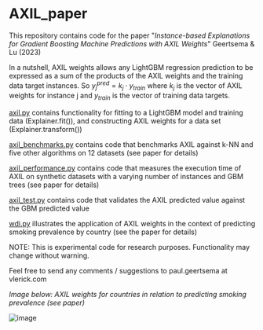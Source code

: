 # AXIL_paper

This repository contains code for the paper "*Instance-based Explanations for Gradient Boosting Machine Predictions with AXIL Weights*" Geertsema & Lu (2023)

In a nutshell, AXIL weights allows any LightGBM regression prediction to be expressed as a sum of the products of the AXIL weights and the training data target instances. So $y_{j}^{pred}= k_{j} \cdot y_{train}$ where $k_{j}$ is the vector of AXIL weights for instance j and $y_{train}$ is the vector of training data targets.

[axil.py](axil.py) contains functionality for fitting to a LightGBM model and training data (Explainer.fit()), and constructing AXIL weights for a data set (Explainer.transform())

[axil_benchmarks.py](axil_benchmarks.py) contains code that benchmarks AXIL against k-NN and five other algorithms on 12 datasets (see paper for details)

[axil_performance.py](axil_performance.py) contains code that measures the execution time of AXIL on synthetic datasets with a varying number of instances and GBM trees (see paper for details)

[axil_test.py](axil_test.py) contains code that validates the AXIL predicted value against the GBM predicted value

[wdi.py](wdi.py) illustrates the application of AXIL weights in the context of predicting smoking prevalence by country (see the paper for details)

NOTE: This is experimental code for research purposes. Functionality may change without warning.

Feel free to send any comments / suggestions to paul.geertsema at vlerick.com

*Image below: AXIL weights for countries in relation to predicting smoking prevalence (see paper)*

![image](https://user-images.githubusercontent.com/78324985/205521898-85c37c94-d3a8-4f1f-a101-f57f2e62c1e8.png)

